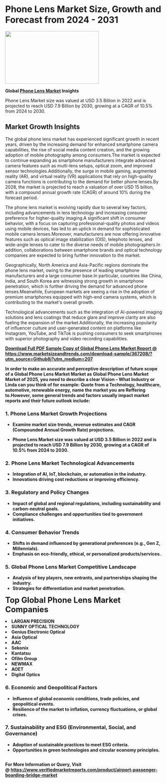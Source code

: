 <H1>Phone Lens Market Size, Growth and Forecast from 2024 - 2031</H1><img class="aligncenter size-medium wp-image-584254" src="https://thirdeyenews.in/wp-content/uploads/2024/09/Global-Market-Research-300x168.jpeg" alt="" width="300" height="168" /><p><strong>Global&nbsp;<a href="https://www.marketsizeandtrends.com/download-sample/367208/?utm_source=Github8j?utm_medium=207">Phone Lens Market</a> Insights</strong></p><p>Phone Lens Market size was valued at USD 3.5 Billion in 2022 and is projected to reach USD 7.9 Billion by 2030, growing at a CAGR of 10.5% from 2024 to 2030.</p><p><h2>Market Growth Insights</h2> <p>The global phone lens market has experienced significant growth in recent years, driven by the increasing demand for enhanced smartphone camera capabilities, the rise of social media content creation, and the growing adoption of mobile photography among consumers.The market is expected to continue expanding as smartphone manufacturers integrate advanced camera features such as multi-lens setups, optical zoom, and improved sensor technologies.Additionally, the surge in mobile gaming, augmented reality (AR), and virtual reality (VR) applications that rely on high-quality camera functions is contributing to the demand for better phone lenses.By 2028, the market is projected to reach a valuation of over USD 15 billion, with a compound annual growth rate (CAGR) of around 10% during the forecast period.</p> <p><strong><a href="#"></a></strong></p> <p>The phone lens market is evolving rapidly due to several key factors, including advancements in lens technology and increasing consumer preference for higher-quality imaging.A significant shift in consumer behavior, with a focus on capturing professional-quality photos and videos using mobile devices, has led to an uptick in demand for sophisticated mobile camera lenses.Moreover, manufacturers are now offering innovative features such as optical image stabilization (OIS), telephoto lenses, and wide-angle lenses to cater to the diverse needs of mobile photographers.In addition, collaborations between smartphone brands and optical technology companies are expected to bring further innovation to the market.</p> <p>Geographically, North America and Asia-Pacific regions dominate the phone lens market, owing to the presence of leading smartphone manufacturers and a large consumer base.In particular, countries like China, India, and South Korea are witnessing strong growth in smartphone penetration, which is further driving the demand for advanced phone lenses.Meanwhile, European markets are seeing a rise in the adoption of premium smartphones equipped with high-end camera systems, which is contributing to the market's overall growth.</p> <p>Technological advancements such as the integration of AI-powered imaging solutions and lens coatings that reduce glare and improve clarity are also fueling the expansion of the market.Additionally, the increasing popularity of influencer culture and user-generated content on platforms like Instagram, YouTube, and TikTok is pushing consumers to seek smartphones with superior photography and video recording capabilities.</p> <p><strong><a href="#"></p><p><span class=""><strong>Download Full PDF Sample Copy of Global Phone Lens Market Report</strong> @ <a href="https://www.marketsizeandtrends.com/download-sample/367208/?utm_source=Github8j?utm_medium=207" target="_blank">https://www.marketsizeandtrends.com/download-sample/367208/?utm_source=Github8j?utm_medium=207</a></span></p><p>In order to make an accurate and perceptive description of future scope of a Global&nbsp;Phone Lens Market Market as Global&nbsp;Phone Lens Market Market of 2025, you need to describe a clear Vision &ndash; What Industry or Linda can you think of for example: Quote from a Technology, healthcare, automotive, renewable energy, name the market you are Reffering to.However, some general trends and factors usually impact market reports and their future outlook include:</p><h3>1.&nbsp;<strong>Phone Lens Market Growth Projections</strong></h3><ul><li>Examine market size trends, revenue estimates and CAGR (Compounded Annual Growth Rate) projections.</li><li><p>Phone Lens Market size was valued at USD 3.5 Billion in 2022 and is projected to reach USD 7.9 Billion by 2030, growing at a CAGR of 10.5% from 2024 to 2030.</p></li></ul><h3>2.&nbsp;<strong>Phone Lens Market Technological Advancements</strong></h3><ul><li>Integration of AI, IoT, blockchain, or automation in the industry.</li><li>Innovations driving cost reductions or improving efficiency.</li></ul><h3>3.&nbsp;<strong>Regulatory and Policy Changes</strong></h3><ul><li>Impact of global and regional regulations, including sustainability and carbon-neutral goals.</li><li>Compliance challenges and opportunities tied to government initiatives.</li></ul><h3>4.&nbsp;<strong>Consumer Behavior Trends</strong></h3><ul><li>Shifts in demand influenced by generational preferences (e.g., Gen Z, Millennials).</li><li>Emphasis on eco-friendly, ethical, or personalized products/services.</li></ul><h3>5.&nbsp;<strong>Global Phone Lens Market Competitive Landscape</strong></h3><ul><li>Analysis of key players, new entrants, and partnerships shaping the industry.</li><li>Strategies for differentiation and market penetration.</li></ul><p data-pm-slice="1 1 []"><span style="color: inherit; font-family: inherit; font-size: 25px;">Top Global Phone Lens Market Companies</span></p><div class="" data-test-id=""><p><li>LARGAN PRECISION</li><li> SUNNY OPTICAL TECHNOLOGY</li><li> Genius Electronic Optical</li><li> Asia Optical</li><li> AAC</li><li> Sekonix</li><li> Kantatsu</li><li> Ofilm Group</li><li> NEWMAX</li><li> AOET</li><li> Digital Optics</li></p></div><h3>6.&nbsp;<strong>Economic and Geopolitical Factors</strong></h3><ul><li>Influence of global economic conditions, trade policies, and geopolitical events.</li><li>Resilience of the market to inflation, currency fluctuations, or global crises.</li></ul><h3>7.&nbsp;<strong>Sustainability and ESG (Environmental, Social, and Governance)</strong></h3><ul><li>Adoption of sustainable practices to meet ESG criteria.</li><li>Opportunities in green technologies and circular economy principles.</li></ul><h2><strong style="font-size: 14px;">For More Information or Query, Visit @&nbsp;</strong><a style="background-color: #ffffff; font-size: 14px;" href="https://www.marketsizeandtrends.com/report/phone-lens-market/" target="_blank">https://www.verifiedmarketreports.com/product/airport-passenger-boarding-bridge-market</a></h2>